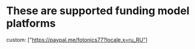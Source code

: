 # These are supported funding model platforms

custom: ["https://paypal.me/fotonics77?locale.x=ru_RU"]
